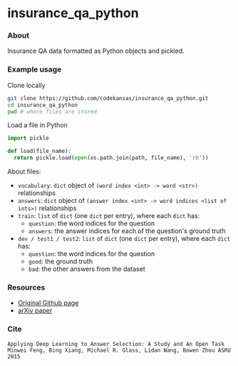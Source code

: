 # insurance_qa_python

### About

Insurance QA data formatted as Python objects and pickled.

### Example usage

Clone locally

```bash
git clone https://github.com/codekansas/insurance_qa_python.git
cd insurance_qa_python
pwd # where files are stored
```

Load a file in Python

```python
import pickle

def load(file_name):
  return pickle.load(open(os.path.join(path, file_name), 'rb'))
```

About files:

 - `vocabulary`: `dict` object of `(word index <int> -> word <str>)` relationships
 - `answers`: `dict` object of `(answer index <int> -> word indices <list of ints>)` relationships
 - `train`: `list` of `dict` (one `dict` per entry), where each `dict` has:
   - `question`: the word indices for the question
   - `answers`: the answer indices for each of the question's ground truth
 - `dev / test1 / test2`: `list` of `dict` (one `dict` per entry), where each `dict` has:
   - `question`: the word indices for the question
   - `good`: the ground truth
   - `bad`: the other answers from the dataset

### Resources
 - [Original Github page](https://github.com/shuzi/insuranceQA)
 - [arXiv paper](http://arxiv.org/abs/1508.01585)

### Cite

    Applying Deep Learning to Answer Selection: A Study and An Open Task
    Minwei Feng, Bing Xiang, Michael R. Glass, Lidan Wang, Bowen Zhou ASRU 2015

